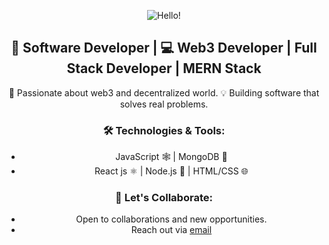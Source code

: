 <div align="center">
  
  ![Hello!](https://img.shields.io/badge/Hello!-👋-brightgreen?style=flat-square&logo=github)
  
  ## 🚀 Software Developer | 💻 Web3 Developer | Full Stack Developer | MERN Stack

  <p align="center">
    🌟 Passionate about web3 and decentralized world.
    💡 Building software that solves real problems.
  </p>

  ### 🛠️ Technologies & Tools:
  -  JavaScript 🕸️ | MongoDB 📜
  - React js ⚛️ | Node.js 🚀 | HTML/CSS 🌐

  ### 💬 Let's Collaborate:
  - Open to collaborations and new opportunities.
  - Reach out via [email](mailto:manreg814@gmail.com) 
</div>


<!---
Accam Buertey is a ✨ special ✨ repository because its README.md (this file) appears on your GitHub profile.
You can click the Preview link to take a look at your changes.
--->
